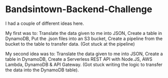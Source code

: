 # Bandsintown-Backend-Challenge

I had a couple of different ideas here.

My first was to:
  Translate the data given to me into JSON,
  Create a table in DynamoDB,
  Put the .json files into an S3 bucket,
  Create a pipeline from the bucket to the table to transfer data.
 (Got stuck at the pipeline)
 
My second idea was to:
  Translate the data given to me into JSON,
  Create a table in DynamoDB,
  Create a Serverless REST API with Node.JS, AWS Lambda, DynamoDB & API Gateway.
  (Got stuck writing the logic to transfer the data into the DynamoDB table).
